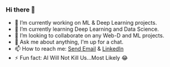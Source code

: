 ### Hi there 👋


- 🔭 I’m currently working on ML & Deep Learning projects. 
- 🌱 I’m currently learning Deep Learning and Data Science. 
- 👯 I’m looking to collaborate on any Web-D and ML projects. 
- 💬 Ask me about anything, I'm up for a chat. 
- 📫 How to reach me: <a href="mailto:kushagra.garg19@gmail.com">Send Email</a> & [LinkedIn](https://www.linkedin.com/in/kushagra-garg-00421b172/)
- ⚡ Fun fact: AI Will Not Kill Us...Most Likely 😂


<!--
**kushagra219/kushagra219** is a ✨ _special_ ✨ repository because its `README.md` (this file) appears on your GitHub profile.


